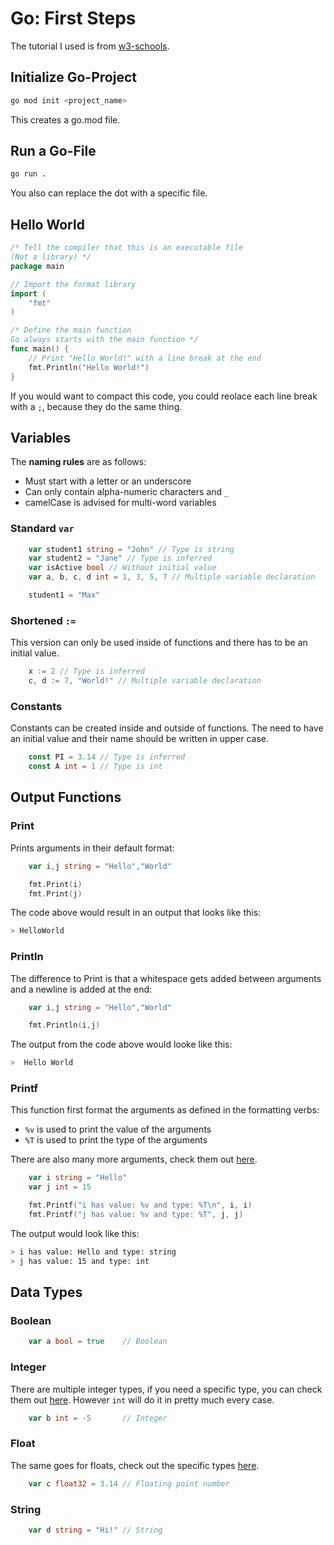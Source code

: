 # Go: First Steps
The tutorial I used is from [w3-schools](https://www.w3schools.com/go/index.php).
## Initialize Go-Project
```sh
go mod init <project_name>
```
This creates a go.mod file.
## Run a Go-File
```sh
go run .
```
You also can replace the dot with a specific file.
## Hello World
```go
/* Tell the compiler that this is an executable file
(Not a library) */
package main

// Import the format library
import (
	"fmt"
)

/* Define the main function
Go always starts with the main function */
func main() {
    // Print "Hello World!" with a line break at the end
	fmt.Println("Hello World!")
}
```
If you would want to compact this code, you could reolace each line break with a `;`, because they do the same thing.
## Variables
The **naming rules** are as follows: 
- Must start with a letter or an underscore
- Can only contain alpha-numeric characters and `_`
- camelCase is advised for multi-word variables
### Standard `var`
```go
  	var student1 string = "John" // Type is string
  	var student2 = "Jane" // Type is inferred
	var isActive bool // Without initial value
	var a, b, c, d int = 1, 3, 5, 7	// Multiple variable declaration

	student1 = "Max"
```
### Shortened `:=`
This version can only be used inside of functions and there has to be an initial value.
```go
	x := 2 // Type is inferred
	c, d := 7, "World!" // Multiple variable declaration
```

### Constants
Constants can be created inside and outside of functions. The need to have an initial value and their name should be written in upper case.
```go
	const PI = 3.14 // Type is inferred
	const A int = 1 // Type is int
```

## Output Functions
### Print
Prints arguments in their default format:
```go
	var i,j string = "Hello","World"

	fmt.Print(i)
	fmt.Print(j)
```
The code above would result in an output that looks like this:
```sh
> HelloWorld
```
### Println
The difference to Print is that a whitespace gets added between arguments and a newline is added at the end:
```go
	var i,j string = "Hello","World"

	fmt.Println(i,j)
```
The output from the code above would looke like this:
```sh
>  Hello World
```
### Printf
This function first format the arguments as defined in the formatting verbs:
- `%v` is used to print the value of the arguments
- `%T` is used to print the type of the arguments

There are also many more arguments, check them out [here](https://www.w3schools.com/go/go_formatting_verbs.php).

```go
	var i string = "Hello"
	var j int = 15

	fmt.Printf("i has value: %v and type: %T\n", i, i)
	fmt.Printf("j has value: %v and type: %T", j, j) 
```
The output would look like this:
```sh
> i has value: Hello and type: string
> j has value: 15 and type: int
```

## Data Types
### Boolean
```go
	var a bool = true    // Boolean
```
### Integer
There are multiple integer types, if you need a specific type, you can check them out [here](https://www.w3schools.com/go/go_integer_data_type.php). However `int` will do it in pretty much every case.
```go
	var b int = -5       // Integer
```
### Float
The same goes for floats, check out the specific types [here](https://www.w3schools.com/go/go_float_data_type.php).
```go
	var c float32 = 3.14 // Floating point number
```
### String
```go
	var d string = "Hi!" // String
```